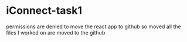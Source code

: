 # iConnect-task1
permissions are denied to move the react app to github 
so moved all the files I worked on are moved to the github
